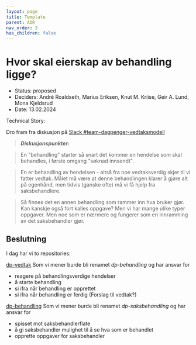 ```yaml
---
layout: page
title: Template
parent: ADR
nav_order: 3
has_children: false
---
```


# Hvor skal eierskap av behandling ligge?

* Status: proposed
* Deciders: André Roaldseth, Marius Eriksen, Knut M. Kriise, Geir A. Lund, Mona Kjeldsrud
* Date: 13.02.2024

Technical Story:

Dro fram fra diskusjon på [Slack #team-dagpenger-vedtaksmodell](https://nav-it.slack.com/archives/C063581H0PR/p1707728102581999?thread_ts=1707727491.574569&cid=C063581H0PR)

> **_Diskusjonspunkter:_**

> En "behandling" starter så snart det kommer en hendelse som skal behandles, i første omgang "søknad innsendt". 

> En er behandling av hendelsen - altså fra noe vedtaksverdig skjer til vi fatter vedtak. Målet må være at denne behandlingen klarer å gjøre alt på egenhånd, men tidvis (ganske ofte) må vi få hjelp fra saksbehandlere.

> Så finnes det en annen behandling som rammer inn hva bruker gjør. Kan kanskje også fort kalles oppgave? Men vi har mange ulike typer oppgaver. Men noe som er nærmere og fungerer som en innramming av det saksbehandler gjør.


## Beslutning

I dag har vi to repositories:

[dp-vedtak](https://github.com/navikt/dp-vedtak)
Som vi mener burde bli renamet *dp-behandling* og har ansvar for 
- reagere på behandlingsverdige hendelser
- å starte behandling
- si ifra når behandling er opprettet
- si ifra når behandling er ferdig (Forslag til vedtak?)

[dp-behandling](https://github.com/navikt/dp-behandling)
Som vi mener burde bli renamet *dp-saksbehandling* og har ansvar for
- spisset mot saksbehandlerflate
- å gi saksbehandler mulighet til å se hva som er behandlet
- opprette oppgaver for saksbehandler



